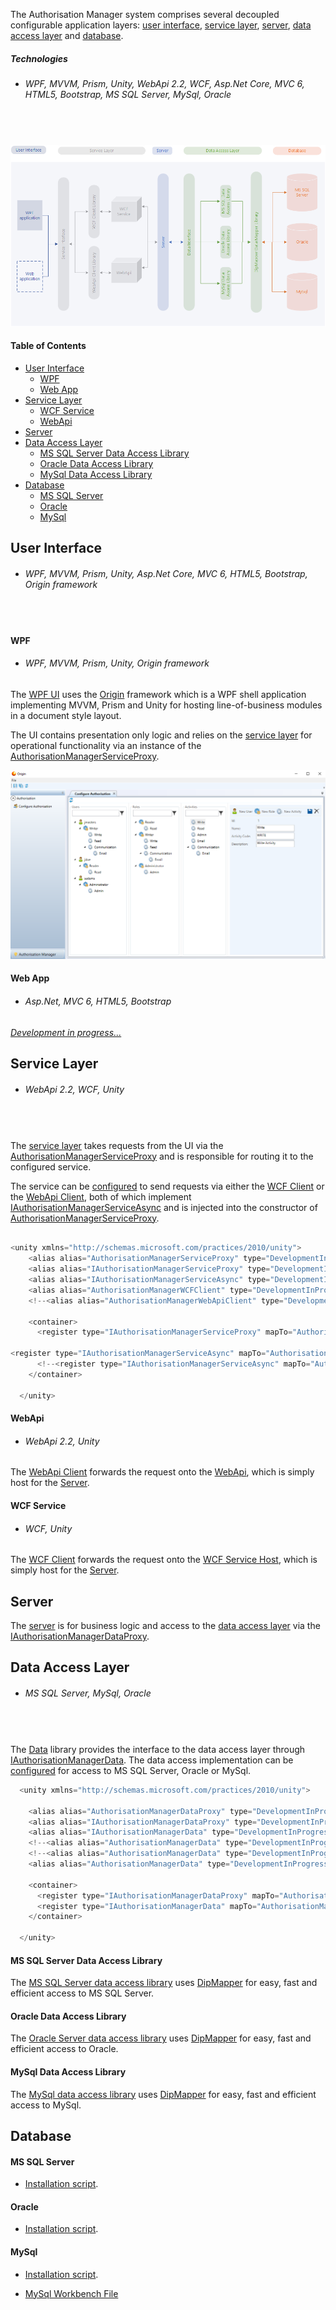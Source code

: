 The Authorisation Manager system comprises several decoupled configurable application layers: [user interface](#user-interface), [service layer](#service-layer), [server](#server), [data access layer](#data-access-layer) and [database](#database).

##### Technologies
* ###### WPF, MVVM, Prism, Unity, WebApi 2.2, WCF, Asp.Net Core, MVC 6, HTML5, Bootstrap, MS SQL Server, MySql, Oracle
#####  

![Alt text](/README-images/component_diagram.png?raw=true "Component Diagram")

#### Table of Contents
* [User Interface](#user-interface)
  * [WPF](#wpf)
  * [Web App](#web-app)
* [Service Layer](#service-layer)
  * [WCF Service](#wcf-service)
  * [WebApi](#webapi)
* [Server](#server)
* [Data Access Layer](#data-access-layer)
  * [MS SQL Server Data Access Library](#ms-sql-server-data-access-library)
  * [Oracle Data Access Library](#oracle-data-access-library)
  * [MySql Data Access Library](#mysql-data-access-library)
* [Database](#database)
  * [MS SQL Server](#ms-sql-server)
  * [Oracle](#oracle)
  * [MySql](#mysql)

## User Interface
* ###### WPF, MVVM, Prism, Unity, Asp.Net Core, MVC 6, HTML5, Bootstrap, Origin framework
#####  

#### WPF
* ###### WPF, MVVM, Prism, Unity, Origin framework
The [WPF UI](https://github.com/grantcolley/authorisationmanager/tree/master/UI/WPF) uses the [Origin](https://github.com/grantcolley/origin) framework which is a WPF shell application implementing MVVM, Prism and Unity for hosting line-of-business modules in a document style layout.

The UI contains presentation only logic and relies on the [service layer](https://github.com/grantcolley/authorisationmanager/tree/master/Service/DevelopmentInProgress.AuthorisationManager.Service) for operational functionality via an instance of the [AuthorisationManagerServiceProxy](https://github.com/grantcolley/authorisationmanager/blob/master/Service/DevelopmentInProgress.AuthorisationManager.Service/AuthorisationManagerServiceProxy.cs).

![Alt text](/README-images/wpf_ui.PNG?raw=true "WPF GUI")

#### Web App
* ###### Asp.Net, MVC 6, HTML5, Bootstrap
[*Development in progress...*](https://github.com/grantcolley/authorisationmanager/tree/master/UI/ASPNetCore)

## Service Layer
* ###### WebApi 2.2, WCF, Unity
#####  

The [service layer](https://github.com/grantcolley/authorisationmanager/tree/master/Service/DevelopmentInProgress.AuthorisationManager.Service) takes requests from the UI via the [AuthorisationManagerServiceProxy](https://github.com/grantcolley/authorisationmanager/blob/master/Service/DevelopmentInProgress.AuthorisationManager.Service/AuthorisationManagerServiceProxy.cs) and is responsible for routing it to the configured service.

The service can be [configured](https://github.com/grantcolley/authorisationmanager/blob/master/Service/DevelopmentInProgress.AuthorisationManager.Service/Configuration/DevelopmentInProgress.AuthorisationManager.Service.Unity.config) to send requests via either the [WCF Client](https://github.com/grantcolley/authorisationmanager/tree/master/Service/WCFClient) or the [WebApi Client](https://github.com/grantcolley/authorisationmanager/tree/master/Service/WebApiClient), both of which implement [IAuthorisationManagerServiceAsync](https://github.com/grantcolley/authorisationmanager/blob/master/Service/DevelopmentInProgress.AuthorisationManager.Service/IAuthorisationManagerServiceAsync.cs) and is injected into the constructor of [AuthorisationManagerServiceProxy](https://github.com/grantcolley/authorisationmanager/blob/master/Service/DevelopmentInProgress.AuthorisationManager.Service/AuthorisationManagerServiceProxy.cs).

```C#

<unity xmlns="http://schemas.microsoft.com/practices/2010/unity">
    <alias alias="AuthorisationManagerServiceProxy" type="DevelopmentInProgress.AuthorisationManager.Service.AuthorisationManagerServiceProxy, DevelopmentInProgress.AuthorisationManager.Service" />
    <alias alias="IAuthorisationManagerServiceProxy" type="DevelopmentInProgress.AuthorisationManager.Service.IAuthorisationManagerServiceProxy, DevelopmentInProgress.AuthorisationManager.Service" />
    <alias alias="IAuthorisationManagerServiceAsync" type="DevelopmentInProgress.AuthorisationManager.Service.IAuthorisationManagerServiceAsync, DevelopmentInProgress.AuthorisationManager.Service" />    
    <alias alias="AuthorisationManagerWCFClient" type="DevelopmentInProgress.AuthorisationManager.WCFClient.AuthorisationManagerWCFClient, DevelopmentInProgress.AuthorisationManager.WCFClient" />
    <!--<alias alias="AuthorisationManagerWebApiClient" type="DevelopmentInProgress.AuthorisationManager.WebApiClient.AuthorisationManagerWebApiClient, DevelopmentInProgress.AuthorisationManager.WebApiClient" />-->

    <container>
      <register type="IAuthorisationManagerServiceProxy" mapTo="AuthorisationManagerServiceProxy"/>

<register type="IAuthorisationManagerServiceAsync" mapTo="AuthorisationManagerWCFClient"/>
      <!--<register type="IAuthorisationManagerServiceAsync" mapTo="AuthorisationManagerWebApiClient"/>-->
    </container>

  </unity>
```
#### WebApi
* ###### WebApi 2.2, Unity
The [WebApi Client](https://github.com/grantcolley/authorisationmanager/tree/master/Service/WebApiClient) forwards the request onto the [WebApi](https://github.com/grantcolley/authorisationmanager/tree/master/Service/WebAPI), which is simply host for the [Server](https://github.com/grantcolley/authorisationmanager/tree/master/Service/DevelopmentInProgress.AuthorisationManager.Server).

#### WCF Service
* ###### WCF, Unity
The [WCF Client](https://github.com/grantcolley/authorisationmanager/tree/master/Service/WCFClient) forwards the request onto the [WCF Service Host](https://github.com/grantcolley/authorisationmanager/tree/master/Service/WCFServiceHost), which is simply host for the [Server](https://github.com/grantcolley/authorisationmanager/tree/master/Service/DevelopmentInProgress.AuthorisationManager.Server).

## Server
The [server](https://github.com/grantcolley/authorisationmanager/tree/master/Service/DevelopmentInProgress.AuthorisationManager.Server) is for business logic and access to the [data access layer](https://github.com/grantcolley/authorisationmanager/tree/master/Data/DevelopmentInProgress.AuthorisationManager.Data) via the [IAuthorisationManagerDataProxy](https://github.com/grantcolley/authorisationmanager/blob/master/Data/DevelopmentInProgress.AuthorisationManager.Data/IAuthorisationManagerDataProxy.cs).  

## Data Access Layer
* ###### MS SQL Server, MySql, Oracle
#####  

The [Data](https://github.com/grantcolley/authorisationmanager/tree/master/Data/DevelopmentInProgress.AuthorisationManager.Data) library provides the interface to the data access layer through [IAuthorisationManagerData](https://github.com/grantcolley/authorisationmanager/blob/master/Data/DevelopmentInProgress.AuthorisationManager.Data/IAuthorisationManagerData.cs).
The data access implementation can be [configured](https://github.com/grantcolley/authorisationmanager/blob/master/Data/DevelopmentInProgress.AuthorisationManager.Data/ServerConfiguration/DevelopmentInProgress.AuthorisationManager.Data.Unity.config) for access to MS SQL Server, Oracle or MySql.

```C#
  <unity xmlns="http://schemas.microsoft.com/practices/2010/unity">
    
    <alias alias="AuthorisationManagerDataProxy" type="DevelopmentInProgress.AuthorisationManager.Data.AuthorisationManagerDataProxy, DevelopmentInProgress.AuthorisationManager.Data" />
    <alias alias="IAuthorisationManagerDataProxy" type="DevelopmentInProgress.AuthorisationManager.Data.IAuthorisationManagerDataProxy, DevelopmentInProgress.AuthorisationManager.Data" />
    <alias alias="IAuthorisationManagerData" type="DevelopmentInProgress.AuthorisationManager.Data.IAuthorisationManagerData, DevelopmentInProgress.AuthorisationManager.Data" />
    <!--<alias alias="AuthorisationManagerData" type="DevelopmentInProgress.AuthorisationManager.Data.SQL.AuthorisationManagerData, DevelopmentInProgress.AuthorisationManager.Data.Oracle" />-->
    <!--<alias alias="AuthorisationManagerData" type="DevelopmentInProgress.AuthorisationManager.Data.SQL.AuthorisationManagerData, DevelopmentInProgress.AuthorisationManager.Data.MySql" />-->
    <alias alias="AuthorisationManagerData" type="DevelopmentInProgress.AuthorisationManager.Data.SQL.AuthorisationManagerData, DevelopmentInProgress.AuthorisationManager.Data.SQL" />
    
    <container>
      <register type="IAuthorisationManagerDataProxy" mapTo="AuthorisationManagerDataProxy"/>
      <register type="IAuthorisationManagerData" mapTo="AuthorisationManagerData"/>
    </container>

  </unity>
```

#### MS SQL Server Data Access Library
The [MS SQL Server data access library](https://github.com/grantcolley/authorisationmanager/tree/master/Data/DevelopmentInProgress.AuthorisationManager.Data.SQL) uses [DipMapper](https://github.com/grantcolley/dipmapper) for easy, fast and efficient access to MS SQL Server.

#### Oracle Data Access Library
The [Oracle Server data access library](https://github.com/grantcolley/authorisationmanager/tree/master/Data/DevelopmentInProgress.AuthorisationManager.Data.Oracle) uses [DipMapper](https://github.com/grantcolley/dipmapper) for easy, fast and efficient access to Oracle.

#### MySql Data Access Library
The [MySql data access library](https://github.com/grantcolley/authorisationmanager/tree/master/Data/DevelopmentInProgress.AuthorisationManager.Data.MySql) uses [DipMapper](https://github.com/grantcolley/dipmapper) for easy, fast and efficient access to MySql.

## Database
#### MS SQL Server
* [Installation script](https://github.com/grantcolley/authorisationmanager/blob/master/Data/DevelopmentInProgress.AuthorisationManager.Data.SQL/MSSQLServer_AuthorisationManager.sql).

#### Oracle
* [Installation script](https://github.com/grantcolley/authorisationmanager/blob/master/Data/DevelopmentInProgress.AuthorisationManager.Data.Oracle/Oracle_AuthorisationManager.sql).

#### MySql
* [Installation script](https://github.com/grantcolley/authorisationmanager/blob/master/Data/DevelopmentInProgress.AuthorisationManager.Data.MySql/MySql_AuthorisationManager.sql).

* [MySql Workbench File](https://github.com/grantcolley/authorisationmanager/blob/master/Data/DevelopmentInProgress.AuthorisationManager.Data.MySql/authorisationmanager.mwb)

